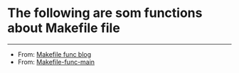 # The following are som functions about Makefile file



***
* From: [Makefile func blog](http://blog.csdn.net/haoel/article/details/2894)
* From: [Makefile-func-main](https://www.gnu.org/software/make/manual/html_node/Text-Functions.html)
